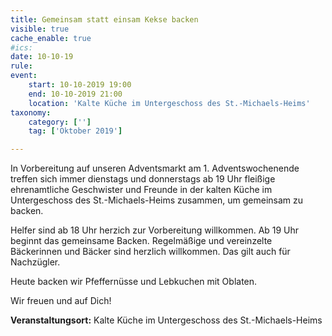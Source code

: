 ```yaml
---
title: Gemeinsam statt einsam Kekse backen
visible: true
cache_enable: true
#ics: 
date: 10-10-19
rule: 
event:
	start: 10-10-2019 19:00
	end: 10-10-2019 21:00
	location: 'Kalte Küche im Untergeschoss des St.-Michaels-Heims'
taxonomy:
	category: ['']
	tag: ['Oktober 2019']

---
```

In Vorbereitung auf unseren Adventsmarkt am 1. Adventswochenende treffen sich immer dienstags und donnerstags ab 19 Uhr fleißige ehrenamtliche Geschwister und Freunde in der kalten Küche im Untergeschoss des St.-Michaels-Heims zusammen, um gemeinsam zu backen.

Helfer sind ab 18 Uhr herzich zur Vorbereitung willkommen. Ab 19 Uhr beginnt das gemeinsame Backen. Regelmäßige und vereinzelte Bäckerinnen und Bäcker sind herzlich willkommen. Das gilt auch für Nachzügler.

Heute backen wir Pfeffernüsse und Lebkuchen mit Oblaten.

Wir freuen und auf Dich!


**Veranstaltungsort:** Kalte Küche im Untergeschoss des St.-Michaels-Heims

